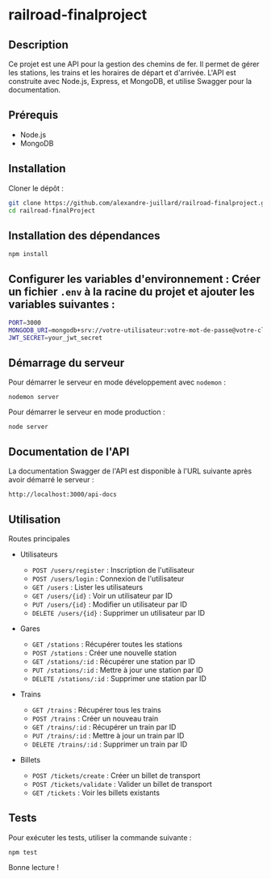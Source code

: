 ﻿# railroad-finalproject

## Description

Ce projet est une API pour la gestion des chemins de fer. Il permet de gérer les stations, les trains et les horaires de départ et d'arrivée. L'API est construite avec Node.js, Express, et MongoDB, et utilise Swagger pour la documentation.

## Prérequis

- Node.js
- MongoDB

## Installation

Cloner le dépôt :

```bash
git clone https://github.com/alexandre-juillard/railroad-finalproject.git
cd railroad-finalProject
```

## Installation des dépendances

`npm install`

## Configurer les variables d'environnement : Créer un fichier `.env` à la racine du projet et ajouter les variables suivantes :

```bash
PORT=3000
MONGODB_URI=mongodb+srv://votre-utilisateur:votre-mot-de-passe@votre-cluster.mongodb.net/votre-base-de-donnees
JWT_SECRET=your_jwt_secret
```

## Démarrage du serveur

Pour démarrer le serveur en mode développement avec `nodemon` :

`nodemon server`

Pour démarrer le serveur en mode production : 

`node server`

## Documentation de l'API

La documentation Swagger de l'API est disponible à l'URL suivante après avoir démarré le serveur :

`http://localhost:3000/api-docs`

## Utilisation

Routes principales

- Utilisateurs
    - `POST /users/register` : Inscription de l'utilisateur
    - `POST /users/login` : Connexion de l'utilisateur
    - `GET /users` : Lister les utilisateurs
    - `GET /users/{id}` : Voir un utilisateur par ID
    - `PUT /users/{id}` : Modifier un utilisateur par ID
    - `DELETE /users/{id}` : Supprimer un utilisateur par ID

- Gares
    - `GET /stations` : Récupérer toutes les stations
    - `POST /stations` : Créer une nouvelle station
    - `GET /stations/:id` : Récupérer une station par ID
    - `PUT /stations/:id` : Mettre à jour une station par ID
    - `DELETE /stations/:id` : Supprimer une station par ID

- Trains
    - `GET /trains` : Récupérer tous les trains
    - `POST /trains` : Créer un nouveau train
    - `GET /trains/:id` : Récupérer un train par ID
    - `PUT /trains/:id` : Mettre à jour un train par ID
    - `DELETE /trains/:id` : Supprimer un train par ID
 
- Billets
    - `POST /tickets/create` : Créer un billet de transport
    - `POST /tickets/validate` : Valider un billet de transport
    - `GET /tickets` : Voir les billets existants 

## Tests

Pour exécuter les tests, utiliser la commande suivante :

`npm test`

Bonne lecture !
